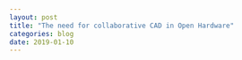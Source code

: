 ```yaml
---
layout: post
title: "The need for collaborative CAD in Open Hardware"
categories: blog
date: 2019-01-10
---
```


<To be completed>